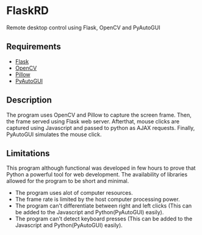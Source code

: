 # FlaskRD
Remote desktop control using Flask, OpenCV and PyAutoGUI

## Requirements
- [Flask](https://pypi.org/project/Flask/)
- [OpenCV](https://pypi.org/project/opencv-python/)
- [Pillow](https://pypi.org/project/Pillow/2.2.2/)
- [PyAutoGUI](https://pypi.org/project/PyAutoGUI/)

## Description
The program uses OpenCV and Pillow to capture the screen frame. Then, the frame served using Flask web server.
Afterthat, mouse clicks are captured using Javascript and passed to python as AJAX requests. Finally, PyAutoGUI simulates the mouse click.

## Limitations

This program although functional was developed in few hours to prove that Python a powerful tool for web development.
The availability of libraries allowed for the program to be short and minimal. 

- The program uses alot of computer resources. 
- The frame rate is limited by the host computer processing power. 
- The program can't differentiate between right and left clicks (This can be added to the Javascript and Python(PyAutoGUI) easily). 
- The program can't detect keyboard presses (This can be added to the Javascript and Python(PyAutoGUI) easily).

